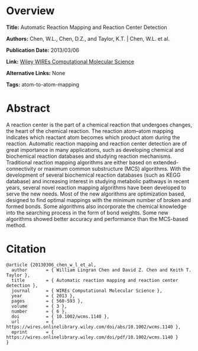 # Overview
**Title:**
Automatic Reaction Mapping and Reaction Center Detection

**Authors:**
Chen, W.L., Chen, D.Z., and Taylor, K.T. |
Chen, W.L. et al.

**Publication Date:**
2013/03/06

**Link:**
[Wiley WIREs Computational Molecular Science](https://wires.onlinelibrary.wiley.com/doi/abs/10.1002/wcms.1140)

**Alternative Links:**
None

**Tags:**
atom-to-atom-mapping


# Abstract
A reaction center is the part of a chemical reaction that undergoes changes, the heart of the chemical reaction.
The reaction atom–atom mapping indicates which reactant atom becomes which product atom during the reaction.
Automatic reaction mapping and reaction center detection are of great importance in many applications, such as developing chemical and biochemical reaction databases and studying reaction mechanisms.
Traditional reaction mapping algorithms are either based on extended-connectivity or maximum common substructure (MCS) algorithms.
With the development of several biochemical reaction databases (such as KEGG database) and increasing interest in studying metabolic pathways in recent years, several novel reaction mapping algorithms have been developed to serve the new needs.
Most of the new algorithms are optimization based, designed to find optimal mappings with the minimum number of broken and formed bonds.
Some algorithms also incorporate the chemical knowledge into the searching process in the form of bond weights.
Some new algorithms showed better accuracy and performance than the MCS-based method.


# Citation
```
@article {20130306_chen_w_l_et_al,
  author       = { William Lingran Chen and David Z. Chen and Keith T. Taylor },
  title        = { Automatic reaction mapping and reaction center detection },
  journal      = { WIREs Computational Molecular Science },
  year         = { 2013 },
  pages        = { 560-593 },
  volume       = { 3 },
  number       = { 6 },
  doi          = { 10.1002/wcms.1140 },
  url          = { https://wires.onlinelibrary.wiley.com/doi/abs/10.1002/wcms.1140 },
  eprint       = { https://wires.onlinelibrary.wiley.com/doi/pdf/10.1002/wcms.1140 }
}
```

